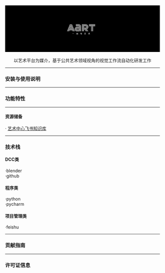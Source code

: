 ![Blender-for-AART ](img.png)
<p align="center">
以艺术平台为媒介，基于公共艺术领域视角的视觉工作流自动化研发工作

___
### 安装与使用说明
___
### 功能特性
___
#### 资源储备
· [艺术中心飞书知识库](https://lcnz16b10gl2.feishu.cn/wiki/Vgy5wDCPjixUwRk3SMNc3fEonPc?from=from_copylink)

___
### 技术栈
#### DCC类
·blender<br>·github<br>
#### 程序类
·python <br>·pycharm
#### 项目管理类
·feishu<br>
___
### 贡献指南
___
### 许可证信息
